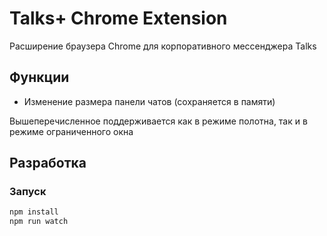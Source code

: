 # Talks+ Chrome Extension

Расширение браузера Chrome для корпоративного мессенджера Talks

## Функции

- Изменение размера панели чатов (сохраняется в памяти)

Вышеперечисленное поддерживается как в режиме полотна, так и в режиме ограниченного окна

## Разработка

### Запуск

```bash
npm install
npm run watch
```
